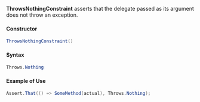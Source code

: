 **ThrowsNothingConstraint** asserts that the delegate passed as its argument does not throw an exception.

#### Constructor

```C#
ThrowsNothingConstraint()
```

#### Syntax

```C#
Throws.Nothing
```

#### Example of Use

```C#
Assert.That(() => SomeMethod(actual), Throws.Nothing);
```